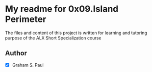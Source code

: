 # My readme for 0x09.Island Perimeter

The files and content of this project is written for learning and tutoring purpose of the ALX Short Specialization course

## Author

+[x] Graham S. Paul